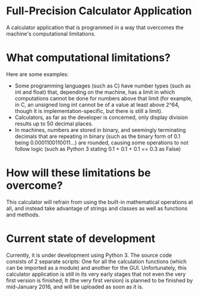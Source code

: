 # Full-Precision Calculator Application
A calculator application that is programmed in a way that overcomes the machine's computational limitations.

# What computational limitations?
Here are some examples:
- Some programming languages (such as C) have number types (such as int and float) that, depending on the machine, has a limit in which computations cannot be done for numbers above that limit (for example, in C, an unsigned long int cannot be of a value at least above 2^64, though it is implementation-specific, but there is still a limit).
- Calculators, as far as the developer is concerned, only display division results up to 50 decimal places.
- In machines, numbers are stored in binary, and seemingly terminating decimals that are repeating in binary (such as the binary form of 0.1 being 0.0001100110011...) are rounded, causing some operations to not follow logic (such as Python 3 stating 0.1 + 0.1 + 0.1 == 0.3 as False)

# How will these limitations be overcome?
This calculator will refrain from using the built-in mathematical operations at all, and instead take advantage of strings and classes as well as functions and methods.

# Current state of development
Currently, it is under development using Python 3.
The source code consists of 2 separate scripts: One for all the calculation functions (which can be imported as a module) and another for the GUI.
Unfortunately, this calculator application is still in its very early stages that not even the very first version is finished; It (the very first version) is planned to be finished by mid-January 2016, and will be uploaded as soon as it is.
